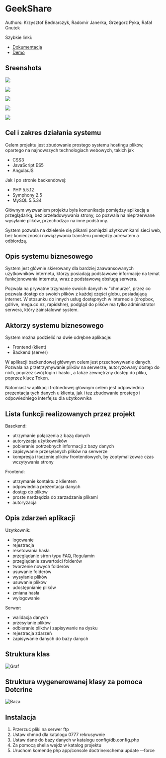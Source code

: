
GeekShare
=====================================


Authors: Krzysztof Bednarczyk, Radomir Janerka, Grzegorz Pyka, Rafał Gnutek

Szybkie linki:
* [Dokumentacja](http://bordeux.github.io/GeekShare/docs/)
* [Demo](http://geekshare.bordeux.net/)


Sreenshots 
-------

![](http://i.imgur.com/fJf9tPn.png)


![](http://i.imgur.com/Dl4h0t0.png)

![](http://i.imgur.com/qLkwY4X.png)

![](http://i.imgur.com/WyufVtX.png)

![](http://i.imgur.com/MjlrbWp.png)


Cel i zakres działania systemu
----------
Celem projektu  jest zbudowanie prostego systemu hostingu plików, opartego na najnowszych technologiach webowych, takich jak
* CSS3
* JavaScript ES5
* AngularJS

Jak i po stronie backendowej:
* PHP 5.5.12
* Symphony 2.5
* MySQL 5.5.34

Głównym wyzwaniem projektu była komunikacja pomiędzy aplikacją a przeglądarką, bez przeładowywania strony, co pozwala na nieprzerwane wysyłanie plików, przechodząc na inne podstrony.

System pozwala na dzielenie się plikami pomiędzi użytkownikami sieci web, bez konieczności nawiązywania transferu pomiędzy adresatem a odbiordzą.

Opis systemu biznesowego
----------
System jest głównie skierowany dla bardziej zaawansowanych użytkowników internetu, którzy posiadają podstawowe informacje na temat funkcjonowania internetu, wraz z podstawową obsługą serwera.

Pozwala na prywatne trzymanie swoich danych w "chmurze", przez co pozwala dostęp do swoich plików z każdej części globu, posiadającą internet. W stosunku do innych usług dostępnych w internecie (dropbox, gdrive, mega.co.nz, rapidshre), podgląd do plików ma tylko administrator serwera, który zainstalował system.

Aktorzy systemu biznesowego
---------------------------
System można podzielić na dwie odrębne aplikacje:
* Frontend (klient)
* Backend (server)

W aplikacji backendowej głównym celem jest przechowywanie danych. Pozwala na przetrzymywanie plików na serwerze, autoryzowany dostęp do nich, poprzez swój login i hasło , a takze zewnętrzny dostęp do pliku, poprzez klucz Token.

Natomiast w aplikacji frotnedowej głównym celem jest odpowiednia prezentacja tych danych u klienta, jak i tez zbudowanie prostego i odpowiedniego interfejsu dla użytkownika

Lista funkcji realizowanych przez projekt
----------------------------

Basckend:
* utrzymanie połączenia z bazą danych
* autoryzacja użytkowników
* pobieranie potrzebnych informacji z bazy  danych
* zapisywanie przesyłanych plików na serwerze
* kompresja i łaczenie plików frontendowych, by zoptymalizować czas wczytywania strony

Frontend:
* utrzymanie kontaktu z klientem
* odpowiednia prezentacja danych
* dostęp do plików
* proste nardzędzia do zarzadzania plikami
* autoryzacja




Opis zdarzeń aplikacji
-------------------
Uzytkownik:
* logowanie
* rejestracja
* resetowania hasła
* przeglądanie stron typu FAQ, Regulamin
* przeglądanie zawartości folderów
* tworzenie nowych folderów
* usuwanie folderów
* wysyłanie plików
* usuwanie plików
* udostępnianie plików
* zmiana hasła
* wylogowanie

Serwer:
* walidacja danych
* przesyłanie plików
* odbieranie plików i zapisywanie na dysku
* rejestracja zdarzeń
* zapisywanie danych do bazy danych


Struktura klas
-------------------
![Graf](http://bordeux.github.io/GeekShare/docs/graphs/classes.svg)



Struktura wygenerowanej klasy za pomoca Dotcrine
-------------------
![Baza](http://i.imgur.com/4L07ZTd.png)



Instalacja
-------------------

1. Przerzuć pliki na serwer ftp
2. Ustaw chmod dla katalogu 0777 rekrusywnie
3. Ustaw dane do bazy danych w katalogu config/db.config.php
4. Za pomocą shella wejdz w katalog projektu
5. Uruchom komendę 
php app/console doctrine:schema:update --force
































